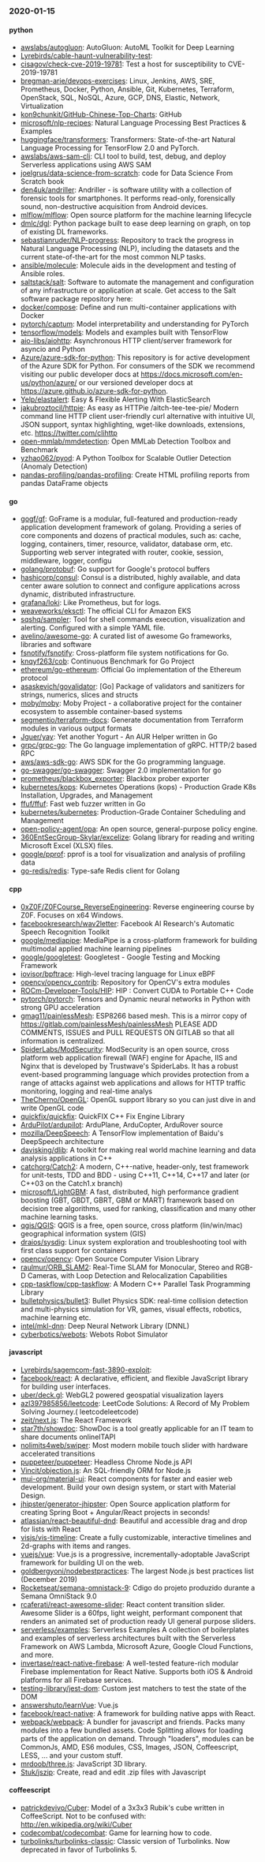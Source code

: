 ### 2020-01-15

#### python
* [awslabs/autogluon](https://github.com/awslabs/autogluon): AutoGluon: AutoML Toolkit for Deep Learning
* [Lyrebirds/cable-haunt-vulnerability-test](https://github.com/Lyrebirds/cable-haunt-vulnerability-test): 
* [cisagov/check-cve-2019-19781](https://github.com/cisagov/check-cve-2019-19781): Test a host for susceptibility to CVE-2019-19781
* [bregman-arie/devops-exercises](https://github.com/bregman-arie/devops-exercises): Linux, Jenkins, AWS, SRE, Prometheus, Docker, Python, Ansible, Git, Kubernetes, Terraform, OpenStack, SQL, NoSQL, Azure, GCP, DNS, Elastic, Network, Virtualization
* [kon9chunkit/GitHub-Chinese-Top-Charts](https://github.com/kon9chunkit/GitHub-Chinese-Top-Charts):  GitHub
* [microsoft/nlp-recipes](https://github.com/microsoft/nlp-recipes): Natural Language Processing Best Practices & Examples
* [huggingface/transformers](https://github.com/huggingface/transformers):  Transformers: State-of-the-art Natural Language Processing for TensorFlow 2.0 and PyTorch.
* [awslabs/aws-sam-cli](https://github.com/awslabs/aws-sam-cli): CLI tool to build, test, debug, and deploy Serverless applications using AWS SAM
* [joelgrus/data-science-from-scratch](https://github.com/joelgrus/data-science-from-scratch): code for Data Science From Scratch book
* [den4uk/andriller](https://github.com/den4uk/andriller): Andriller - is software utility with a collection of forensic tools for smartphones. It performs read-only, forensically sound, non-destructive acquisition from Android devices.
* [mlflow/mlflow](https://github.com/mlflow/mlflow): Open source platform for the machine learning lifecycle
* [dmlc/dgl](https://github.com/dmlc/dgl): Python package built to ease deep learning on graph, on top of existing DL frameworks.
* [sebastianruder/NLP-progress](https://github.com/sebastianruder/NLP-progress): Repository to track the progress in Natural Language Processing (NLP), including the datasets and the current state-of-the-art for the most common NLP tasks.
* [ansible/molecule](https://github.com/ansible/molecule): Molecule aids in the development and testing of Ansible roles.
* [saltstack/salt](https://github.com/saltstack/salt): Software to automate the management and configuration of any infrastructure or application at scale. Get access to the Salt software package repository here:
* [docker/compose](https://github.com/docker/compose): Define and run multi-container applications with Docker
* [pytorch/captum](https://github.com/pytorch/captum): Model interpretability and understanding for PyTorch
* [tensorflow/models](https://github.com/tensorflow/models): Models and examples built with TensorFlow
* [aio-libs/aiohttp](https://github.com/aio-libs/aiohttp): Asynchronous HTTP client/server framework for asyncio and Python
* [Azure/azure-sdk-for-python](https://github.com/Azure/azure-sdk-for-python): This repository is for active development of the Azure SDK for Python. For consumers of the SDK we recommend visiting our public developer docs at https://docs.microsoft.com/en-us/python/azure/ or our versioned developer docs at https://azure.github.io/azure-sdk-for-python.
* [Yelp/elastalert](https://github.com/Yelp/elastalert): Easy & Flexible Alerting With ElasticSearch
* [jakubroztocil/httpie](https://github.com/jakubroztocil/httpie): As easy as HTTPie /aitch-tee-tee-pie/  Modern command line HTTP client  user-friendly curl alternative with intuitive UI, JSON support, syntax highlighting, wget-like downloads, extensions, etc. https://twitter.com/clihttp
* [open-mmlab/mmdetection](https://github.com/open-mmlab/mmdetection): Open MMLab Detection Toolbox and Benchmark
* [yzhao062/pyod](https://github.com/yzhao062/pyod): A Python Toolbox for Scalable Outlier Detection (Anomaly Detection)
* [pandas-profiling/pandas-profiling](https://github.com/pandas-profiling/pandas-profiling): Create HTML profiling reports from pandas DataFrame objects

#### go
* [gogf/gf](https://github.com/gogf/gf): GoFrame is a modular, full-featured and production-ready application development framework of golang. Providing a series of core components and dozens of practical modules, such as: cache, logging, containers, timer, resource, validator, database orm, etc. Supporting web server integrated with router, cookie, session, middleware, logger, configu
* [golang/protobuf](https://github.com/golang/protobuf): Go support for Google's protocol buffers
* [hashicorp/consul](https://github.com/hashicorp/consul): Consul is a distributed, highly available, and data center aware solution to connect and configure applications across dynamic, distributed infrastructure.
* [grafana/loki](https://github.com/grafana/loki): Like Prometheus, but for logs.
* [weaveworks/eksctl](https://github.com/weaveworks/eksctl): The official CLI for Amazon EKS
* [sqshq/sampler](https://github.com/sqshq/sampler): Tool for shell commands execution, visualization and alerting. Configured with a simple YAML file.
* [avelino/awesome-go](https://github.com/avelino/awesome-go): A curated list of awesome Go frameworks, libraries and software
* [fsnotify/fsnotify](https://github.com/fsnotify/fsnotify): Cross-platform file system notifications for Go.
* [knqyf263/cob](https://github.com/knqyf263/cob): Continuous Benchmark for Go Project
* [ethereum/go-ethereum](https://github.com/ethereum/go-ethereum): Official Go implementation of the Ethereum protocol
* [asaskevich/govalidator](https://github.com/asaskevich/govalidator): [Go] Package of validators and sanitizers for strings, numerics, slices and structs
* [moby/moby](https://github.com/moby/moby): Moby Project - a collaborative project for the container ecosystem to assemble container-based systems
* [segmentio/terraform-docs](https://github.com/segmentio/terraform-docs): Generate documentation from Terraform modules in various output formats
* [Jguer/yay](https://github.com/Jguer/yay): Yet another Yogurt - An AUR Helper written in Go
* [grpc/grpc-go](https://github.com/grpc/grpc-go): The Go language implementation of gRPC. HTTP/2 based RPC
* [aws/aws-sdk-go](https://github.com/aws/aws-sdk-go): AWS SDK for the Go programming language.
* [go-swagger/go-swagger](https://github.com/go-swagger/go-swagger): Swagger 2.0 implementation for go
* [prometheus/blackbox_exporter](https://github.com/prometheus/blackbox_exporter): Blackbox prober exporter
* [kubernetes/kops](https://github.com/kubernetes/kops): Kubernetes Operations (kops) - Production Grade K8s Installation, Upgrades, and Management
* [ffuf/ffuf](https://github.com/ffuf/ffuf): Fast web fuzzer written in Go
* [kubernetes/kubernetes](https://github.com/kubernetes/kubernetes): Production-Grade Container Scheduling and Management
* [open-policy-agent/opa](https://github.com/open-policy-agent/opa): An open source, general-purpose policy engine.
* [360EntSecGroup-Skylar/excelize](https://github.com/360EntSecGroup-Skylar/excelize): Golang library for reading and writing Microsoft Excel (XLSX) files.
* [google/pprof](https://github.com/google/pprof): pprof is a tool for visualization and analysis of profiling data
* [go-redis/redis](https://github.com/go-redis/redis): Type-safe Redis client for Golang

#### cpp
* [0xZ0F/Z0FCourse_ReverseEngineering](https://github.com/0xZ0F/Z0FCourse_ReverseEngineering): Reverse engineering course by Z0F. Focuses on x64 Windows.
* [facebookresearch/wav2letter](https://github.com/facebookresearch/wav2letter): Facebook AI Research's Automatic Speech Recognition Toolkit
* [google/mediapipe](https://github.com/google/mediapipe): MediaPipe is a cross-platform framework for building multimodal applied machine learning pipelines
* [google/googletest](https://github.com/google/googletest): Googletest - Google Testing and Mocking Framework
* [iovisor/bpftrace](https://github.com/iovisor/bpftrace): High-level tracing language for Linux eBPF
* [opencv/opencv_contrib](https://github.com/opencv/opencv_contrib): Repository for OpenCV's extra modules
* [ROCm-Developer-Tools/HIP](https://github.com/ROCm-Developer-Tools/HIP): HIP : Convert CUDA to Portable C++ Code
* [pytorch/pytorch](https://github.com/pytorch/pytorch): Tensors and Dynamic neural networks in Python with strong GPU acceleration
* [gmag11/painlessMesh](https://github.com/gmag11/painlessMesh): ESP8266 based mesh. This is a mirror copy of https://gitlab.com/painlessMesh/painlessMesh PLEASE ADD COMMENTS, ISSUES and PULL REQUESTS ON GITLAB so that all information is centralized.
* [SpiderLabs/ModSecurity](https://github.com/SpiderLabs/ModSecurity): ModSecurity is an open source, cross platform web application firewall (WAF) engine for Apache, IIS and Nginx that is developed by Trustwave's SpiderLabs. It has a robust event-based programming language which provides protection from a range of attacks against web applications and allows for HTTP traffic monitoring, logging and real-time analys
* [TheCherno/OpenGL](https://github.com/TheCherno/OpenGL): OpenGL support library so you can just dive in and write OpenGL code
* [quickfix/quickfix](https://github.com/quickfix/quickfix): QuickFIX C++ Fix Engine Library
* [ArduPilot/ardupilot](https://github.com/ArduPilot/ardupilot): ArduPlane, ArduCopter, ArduRover source
* [mozilla/DeepSpeech](https://github.com/mozilla/DeepSpeech): A TensorFlow implementation of Baidu's DeepSpeech architecture
* [davisking/dlib](https://github.com/davisking/dlib): A toolkit for making real world machine learning and data analysis applications in C++
* [catchorg/Catch2](https://github.com/catchorg/Catch2): A modern, C++-native, header-only, test framework for unit-tests, TDD and BDD - using C++11, C++14, C++17 and later (or C++03 on the Catch1.x branch)
* [microsoft/LightGBM](https://github.com/microsoft/LightGBM): A fast, distributed, high performance gradient boosting (GBT, GBDT, GBRT, GBM or MART) framework based on decision tree algorithms, used for ranking, classification and many other machine learning tasks.
* [qgis/QGIS](https://github.com/qgis/QGIS): QGIS is a free, open source, cross platform (lin/win/mac) geographical information system (GIS)
* [draios/sysdig](https://github.com/draios/sysdig): Linux system exploration and troubleshooting tool with first class support for containers
* [opencv/opencv](https://github.com/opencv/opencv): Open Source Computer Vision Library
* [raulmur/ORB_SLAM2](https://github.com/raulmur/ORB_SLAM2): Real-Time SLAM for Monocular, Stereo and RGB-D Cameras, with Loop Detection and Relocalization Capabilities
* [cpp-taskflow/cpp-taskflow](https://github.com/cpp-taskflow/cpp-taskflow): A Modern C++ Parallel Task Programming Library
* [bulletphysics/bullet3](https://github.com/bulletphysics/bullet3): Bullet Physics SDK: real-time collision detection and multi-physics simulation for VR, games, visual effects, robotics, machine learning etc.
* [intel/mkl-dnn](https://github.com/intel/mkl-dnn): Deep Neural Network Library (DNNL)
* [cyberbotics/webots](https://github.com/cyberbotics/webots): Webots Robot Simulator

#### javascript
* [Lyrebirds/sagemcom-fast-3890-exploit](https://github.com/Lyrebirds/sagemcom-fast-3890-exploit): 
* [facebook/react](https://github.com/facebook/react): A declarative, efficient, and flexible JavaScript library for building user interfaces.
* [uber/deck.gl](https://github.com/uber/deck.gl): WebGL2 powered geospatial visualization layers
* [azl397985856/leetcode](https://github.com/azl397985856/leetcode): LeetCode Solutions: A Record of My Problem Solving Journey.( leetcodeleetcode)
* [zeit/next.js](https://github.com/zeit/next.js): The React Framework
* [star7th/showdoc](https://github.com/star7th/showdoc): ShowDoc is a tool greatly applicable for an IT team to share documents onlineITAPI
* [nolimits4web/swiper](https://github.com/nolimits4web/swiper): Most modern mobile touch slider with hardware accelerated transitions
* [puppeteer/puppeteer](https://github.com/puppeteer/puppeteer): Headless Chrome Node.js API
* [Vincit/objection.js](https://github.com/Vincit/objection.js): An SQL-friendly ORM for Node.js
* [mui-org/material-ui](https://github.com/mui-org/material-ui): React components for faster and easier web development. Build your own design system, or start with Material Design.
* [jhipster/generator-jhipster](https://github.com/jhipster/generator-jhipster): Open Source application platform for creating Spring Boot + Angular/React projects in seconds!
* [atlassian/react-beautiful-dnd](https://github.com/atlassian/react-beautiful-dnd): Beautiful and accessible drag and drop for lists with React
* [visjs/vis-timeline](https://github.com/visjs/vis-timeline):  Create a fully customizable, interactive timelines and 2d-graphs with items and ranges.
* [vuejs/vue](https://github.com/vuejs/vue):  Vue.js is a progressive, incrementally-adoptable JavaScript framework for building UI on the web.
* [goldbergyoni/nodebestpractices](https://github.com/goldbergyoni/nodebestpractices):  The largest Node.js best practices list (December 2019)
* [Rocketseat/semana-omnistack-9](https://github.com/Rocketseat/semana-omnistack-9): Cdigo do projeto produzido durante a Semana OmniStack 9.0
* [rcaferati/react-awesome-slider](https://github.com/rcaferati/react-awesome-slider): React content transition slider. Awesome Slider is a 60fps, light weight, performant component that renders an animated set of production ready UI general purpose sliders. 
* [serverless/examples](https://github.com/serverless/examples): Serverless Examples A collection of boilerplates and examples of serverless architectures built with the Serverless Framework on AWS Lambda, Microsoft Azure, Google Cloud Functions, and more.
* [invertase/react-native-firebase](https://github.com/invertase/react-native-firebase):  A well-tested feature-rich modular Firebase implementation for React Native. Supports both iOS & Android platforms for all Firebase services.
* [testing-library/jest-dom](https://github.com/testing-library/jest-dom):  Custom jest matchers to test the state of the DOM
* [answershuto/learnVue](https://github.com/answershuto/learnVue): Vue.js 
* [facebook/react-native](https://github.com/facebook/react-native): A framework for building native apps with React.
* [webpack/webpack](https://github.com/webpack/webpack): A bundler for javascript and friends. Packs many modules into a few bundled assets. Code Splitting allows for loading parts of the application on demand. Through "loaders", modules can be CommonJs, AMD, ES6 modules, CSS, Images, JSON, Coffeescript, LESS, ... and your custom stuff.
* [mrdoob/three.js](https://github.com/mrdoob/three.js): JavaScript 3D library.
* [Stuk/jszip](https://github.com/Stuk/jszip): Create, read and edit .zip files with Javascript

#### coffeescript
* [patrickdevivo/Cuber](https://github.com/patrickdevivo/Cuber): Model of a 3x3x3 Rubik's cube written in CoffeeScript. Not to be confused with: http://en.wikipedia.org/wiki/Cuber
* [codecombat/codecombat](https://github.com/codecombat/codecombat): Game for learning how to code.
* [turbolinks/turbolinks-classic](https://github.com/turbolinks/turbolinks-classic): Classic version of Turbolinks. Now deprecated in favor of Turbolinks 5.
